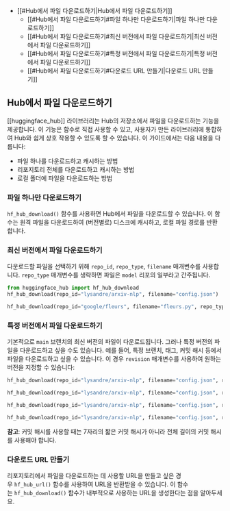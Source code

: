 - [[#Hub에서 파일 다운로드하기|Hub에서 파일 다운로드하기]]
	- [[#Hub에서 파일 다운로드하기#파일 하나만 다운로드하기|파일 하나만 다운로드하기]]
	- [[#Hub에서 파일 다운로드하기#최신 버전에서 파일 다운로드하기|최신 버전에서 파일 다운로드하기]]
	- [[#Hub에서 파일 다운로드하기#특정 버전에서 파일 다운로드하기|특정 버전에서 파일 다운로드하기]]
	- [[#Hub에서 파일 다운로드하기#다운로드 URL 만들기|다운로드 URL 만들기]]


## Hub에서 파일 다운로드하기

[[huggingface_hub]] 라이브러리는 Hub의 저장소에서 파일을 다운로드하는 기능을 제공합니다. 이 기능은 함수로 직접 사용할 수 있고, 사용자가 만든 라이브러리에 통합하여 Hub와 쉽게 상호 작용할 수 있도록 할 수 있습니다. 이 가이드에서는 다음 내용을 다룹니다:

- 파일 하나를 다운로드하고 캐시하는 방법
- 리포지토리 전체를 다운로드하고 캐시하는 방법
- 로컬 폴더에 파일을 다운로드하는 방법

### 파일 하나만 다운로드하기

`hf_hub_download()` 함수를 사용하면 Hub에서 파일을 다운로드할 수 있습니다. 이 함수는 원격 파일을 다운로드하여 (버전별로) 디스크에 캐시하고, 로컬 파일 경로를 반환합니다.

### 최신 버전에서 파일 다운로드하기

다운로드할 파일을 선택하기 위해 `repo_id`, `repo_type`, `filename` 매개변수를 사용합니다. `repo_type` 매개변수를 생략하면 파일은 `model` 리포의 일부라고 간주됩니다.

```python
from huggingface_hub import hf_hub_download
hf_hub_download(repo_id="lysandre/arxiv-nlp", filename="config.json")

hf_hub_download(repo_id="google/fleurs", filename="fleurs.py", repo_type="dataset")
```

### 특정 버전에서 파일 다운로드하기

기본적으로 `main` 브랜치의 최신 버전의 파일이 다운로드됩니다. 그러나 특정 버전의 파일을 다운로드하고 싶을 수도 있습니다. 예를 들어, 특정 브랜치, 태그, 커밋 해시 등에서 파일을 다운로드하고 싶을 수 있습니다. 이 경우 `revision` 매개변수를 사용하여 원하는 버전을 지정할 수 있습니다:

```python
hf_hub_download(repo_id="lysandre/arxiv-nlp", filename="config.json", revision="v1.0")

hf_hub_download(repo_id="lysandre/arxiv-nlp", filename="config.json", revision="test-branch")

hf_hub_download(repo_id="lysandre/arxiv-nlp", filename="config.json", revision="refs/pr/3")

hf_hub_download(repo_id="lysandre/arxiv-nlp", filename="config.json", revision="877b84a8f93f2d619faa2a6e514a32beef88ab0a")
```

**참고**: 커밋 해시를 사용할 때는 7자리의 짧은 커밋 해시가 아니라 전체 길이의 커밋 해시를 사용해야 합니다.

### 다운로드 URL 만들기

리포지토리에서 파일을 다운로드하는 데 사용할 URL을 만들고 싶은 경우 `hf_hub_url()` 함수를 사용하여 URL을 반환받을 수 있습니다. 이 함수는 `hf_hub_download()` 함수가 내부적으로 사용하는 URL을 생성한다는 점을 알아두세요.

